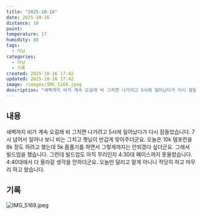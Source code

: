```yaml
---
title: "2025-10-16"
date: 2025-10-16
distance: 18
point:
temperature: 17
humidity: 88
tags:
  - 러닝
categories:
  - 러닝
  - 기록
created: 2025-10-16 17:42
updated: 2025-10-16 17:42
image: /images/IMG_5169.jpeg
description: "새벽까지 비가 계속 오길래 비 그치면 나가려고 5시에 일어났다가 다시 잠들었습니다. 7시 넘어서 일어나 보니 비는 그치고 햇님이 반갑게 맞아주더군요. 오늘은 10k 템포런을 8k 정도 하려고 했는데 5k 몸풀기를 하면서 그렇게까지는 안되겠다 싶더군요. 그래서 빌드업을 했습니다. 그런데 "
---
```

## 내용
새벽까지 비가 계속 오길래 비 그치면 나가려고 5시에 일어났다가 다시 잠들었습니다. 7시 넘어서 일어나 보니 비는 그치고 햇님이 반갑게 맞아주더군요.
오늘은 10k 템포런을 8k 정도 하려고 했는데 5k 몸풀기를 하면서 그렇게까지는 안되겠다 싶더군요. 그래서 빌드업을 했습니다. 그런데 빌드업도 아직 무리인지 4:30대 페이스까지 못올렸습니다. 4:40대에서 더 올라갈 생각을 안하더군요. 오늘만 달리고 말게 아니니 적당히 하고 마무리 하고 왔습니다.

## 기록

![IMG_5169.jpeg](/images/IMG_5169.jpeg)
